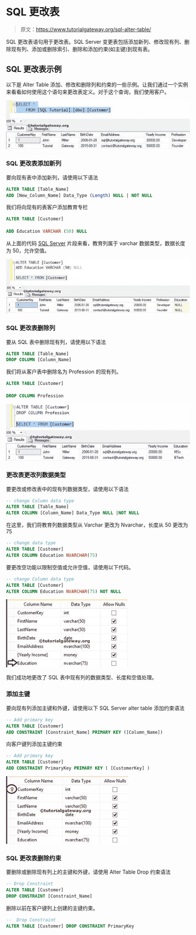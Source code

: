 # SQL 更改表

> 原文：<https://www.tutorialgateway.org/sql-alter-table/>

SQL 更改表语句用于更改表。SQL Server 变更表包括添加新列、修改现有列、删除现有列、添加或删除索引、删除和添加约束(如主键)到现有表。

## SQL 更改表示例

以下是 Alter Table 添加、修改和删除列和约束的一些示例。让我们通过一个实例来看看如何使用这个语句来更改表定义。对于这个查询，我们使用客户。

![SQL ALTER TABLE 0](img/fe05948300a21452da4cc6ecc048f9a6.png)

### SQL 更改表添加新列

要向现有表中添加新列，请使用以下语法

```sql
ALTER TABLE [Table_Name]
ADD [New_Column_Name] Data_Type (Length) NULL | NOT NULL
```

我们将向现有的表客户添加教育专栏

```sql
ALTER TABLE [Customer]

ADD Education VARCHAR (50) NULL
```

从上面的代码 [SQL Server](https://www.tutorialgateway.org/sql/) 片段来看，教育列属于 varchar 数据类型，数据长度为 50，允许空值。

![SQL ALTER TABLE 1](img/9695805ffea2ef3e1d4196de7f016dcb.png)

### SQL 更改表删除列

要从 SQL 表中删除现有列，请使用以下语法

```sql
ALTER TABLE [Table_Name]
DROP COLUMN [Column_Name]
```

我们将从客户表中删除名为 Profession 的现有列。

```sql
ALTER TABLE [Customer]

DROP COLUMN Profession
```

![SQL ALTER TABLE 2](img/f03971695a22449e2371929b0d4d6cab.png)

### 更改表更改列数据类型

要更改或修改表中的现有列数据类型，请使用以下语法

```sql
-- change Column data type
ALTER TABLE [Table_Name]
ALTER COLUMN [Column_Name] Data_Type NULL |NOT NULL
```

在这里，我们将教育列数据类型从 Varchar 更改为 Nvarchar，长度从 50 更改为 75

```sql
-- change data type
ALTER TABLE [Customer]
ALTER COLUMN Education NVARCHAR(75)
```

要更改空功能以限制空值或允许空值，请使用以下代码。

```sql
-- change Column data type
ALTER TABLE [Customer]
ALTER COLUMN Education NVARCHAR(75) NOT NULL
```

![SQL Server ALTER TABLE 3](img/9b3e24de5cd160c9b4a5b21999c25892.png)

我们成功地更改了 SQL 表中现有列的数据类型、长度和空值处理。

### 添加主键

要向现有列添加主键和外键，请使用以下 SQL Server alter table 添加约束语法

```sql
-- Add primary key
ALTER TABLE [Customer]
ADD CONSTRAINT [Constraint_Name] PRIMARY KEY ([Column_Name])
```

向客户键列添加主键约束

```sql
-- Add primary key
ALTER TABLE [Customer]
ADD CONSTRAINT PrimaryKey PRIMARY KEY ( [CustomerKey] )
```

![SQL Server ALTER 4](img/5f0443017a8148b6a37cf038bc994ed9.png)

### SQL 更改表删除约束

要删除或删除现有列上的主键和外键，请使用 Alter Table Drop 约束语法

```sql
-- Drop Constraint
ALTER TABLE [Customer]
DROP CONSTRAINT [Constraint_Name]
```

删除以前在客户键列上创建的主键约束。

```sql
--  Drop Constraint 
ALTER TABLE [Customer] DROP CONSTRAINT PrimaryKey
```